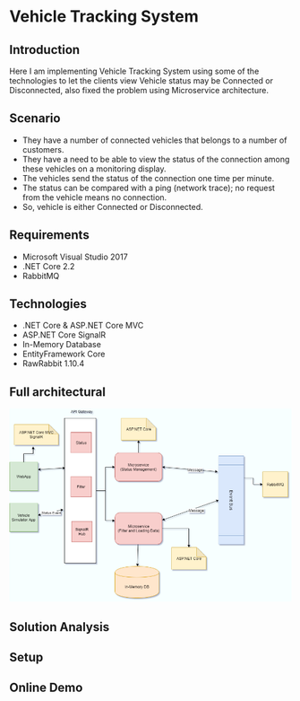 # Vehicle Tracking System

## Introduction

Here I am implementing Vehicle Tracking System using some of the technologies to let the clients view Vehicle status may be Connected or Disconnected, also fixed the problem using Microservice architecture.

## Scenario

- They have a number of connected vehicles that belongs to a number of customers.
- They have a need to be able to view the status of the connection among these vehicles on a monitoring display.
- The vehicles send the status of the connection one time per minute.
- The status can be compared with a ping (network trace); no request from the vehicle means no connection.
- So, vehicle is either Connected or Disconnected.

## Requirements

- Microsoft Visual Studio 2017
- .NET Core 2.2
- RabbitMQ

## Technologies

- .NET Core & ASP.NET Core MVC
- ASP.NET Core SignalR
- In-Memory Database
- EntityFramework Core
- RawRabbit 1.10.4

## Full architectural

![alt Architectural](VehicleTracking/files/VehicleArchitecture.png)

## Solution Analysis

## Setup

## Online Demo